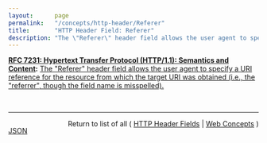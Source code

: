 ```yaml
---
layout:      page
permalink:   "/concepts/http-header/Referer"
title:       "HTTP Header Field: Referer"
description: "The \"Referer\" header field allows the user agent to specify a URI reference for the resource from which the target URI was obtained (i.e., the \"referrer\", though the field name is misspelled)."
---
```


**[RFC 7231: Hypertext Transfer Protocol (HTTP/1.1): Semantics and Content](/specs/IETF/RFC/7231 "The Hypertext Transfer Protocol (HTTP) is an application-level protocol for distributed, collaborative, hypertext information systems. This document defines the semantics of HTTP/1.1 messages as expressed by request methods, request header fields, response status codes, and response header fields, along with the payload of messages (metadata and body content) and mechanisms for content negotiation."):** [The "Referer" header field allows the user agent to specify a URI reference for the resource from which the target URI was obtained (i.e., the "referrer", though the field name is misspelled).](http://tools.ietf.org/html/rfc7231#section-5.5.2 "Read documentation for HTTP Header Field &#34;Referer&#34;")

<br/>
<hr/>

<p style="float : left"><a href="./Referer.json" title="JSON representing this particular Web Concept value">JSON</a></p>
<p style="text-align: right">Return to list of all ( <a href="../http-headers">HTTP Header Fields</a> | <a href="../">Web Concepts</a> )</p>
